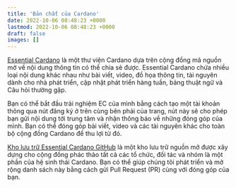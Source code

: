 ```yaml
---
title: 'Bản chất của Cardano'
date: 2022-10-06 08:48:23 +0000
lastmod: 2022-10-06 08:48:23 +0000
draft: false
images: []
---
```


[Essential Cardano](https://www.essentialcardano.io/) là một thư viện Cardano dựa trên cộng đồng mã nguồn mở về nội dung thông tin có thể chia sẻ được. Essential Cardano chứa nhiều loại nội dung khác nhau như bài viết, video, đồ họa thông tin, tài nguyên dành cho nhà phát triển, cập nhật phát triển hàng tuần, bảng thuật ngữ và Câu hỏi thường gặp.

Bạn có thể bắt đầu trải nghiệm EC của mình bằng cách tạo một tài khoản thông qua nút đăng ký ở trên cùng bên phải của trang, nút này sẽ cho phép bạn gửi nội dung tới trung tâm và nhận thông báo về những đóng góp của mình. Bạn có thể đóng góp bài viết, video và các tài nguyên khác cho toàn bộ cộng đồng Cardano để thu lợi từ đó.

[Kho lưu trữ Essential Cardano GitHub](https://github.com/input-output-hk/essential-cardano) là một kho lưu trữ nguồn mở được xây dựng cho cộng đồng phác thảo tất cả các tổ chức, đối tác và nhóm là một phần của hệ sinh thái Cardano. Bạn có thể giúp chúng tôi phát triển và mở rộng danh sách này bằng cách gửi Pull Request (PR) cùng với đóng góp của bạn.
